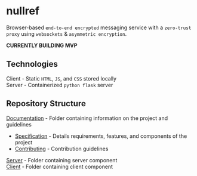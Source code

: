 # nullref
Browser-based `end-to-end encrypted` messaging service with a `zero-trust proxy` using `websockets` & `asymmetric encryption`.

**CURRENTLY BUILDING MVP**
## Technologies
Client - Static `HTML`, `JS`, and `CSS` stored locally \
Server - Containerized `python flask` server
## Repository Structure
[Documentation](doc/) - Folder containing information on the project and guidelines
- [Specification](doc/SPECIFICATION.md) - Details requirements, features, and components of the project
- [Contributing](doc/CONTRIBUTING.md) - Contribution guidelines

[Server](server/) - Folder containing server component \
[Client](client/) - Folder containing client component
